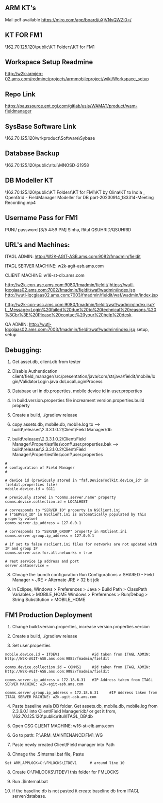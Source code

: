 ## ARM KT's
Mail pdf available
https://miro.com/app/board/uXjVNvQWZl0=/

## KT FOR FM1
\\162.70.125.120\public\KT Folders\KT for FM1

## Workspace Setup Readmine
http://w2k-armjen-02.ams.com/redmine/projects/armmobileproject/wiki/Workspace_setup

## Repo Link
https://paussource.ent.cgi.com/gitlab/usis/WAMAT/product/wam-fieldmanager

## SysBase Software Link
\\162.70.125.120\wrkproduct\Software\Sybase

## Database Backup
\\162.70.125.120\public\ritul\MNOSD-21958

## DB Modeller KT
\\162.70.125.120\public\KT Folders\KT for FM1\KT by Olina\KT to India _ OpenGrid - FieldManager Modeller for DB part-20230914_183314-Meeting Recording.mp4

## Username Pass for FM1
PUNI/ password
[3/5 4:59 PM] Sinha, Ritul
QSUHRID/QSUHRID

## URL's and Machines:

ITAGL ADMIN: http://W2K-AGIT-ASB.ams.com:9082/fmadmin/fieldit

ITAGL SERVER MACHINE: w2k-agit-asb.ams.com

CLIENT MACHINE: w16-st-clb.ams.com

http://w2k-con-asc.ams.com:9080/fmadmin/fieldit/
https://wutl-lqcgiaas02.ams.com:7002/fmadmin/fieldit/waf/wadmin/index.jsp
http://wutl-lqcgiaas02.ams.com:7003/fmadmin/fieldit/waf/wadmin/index.jsp

http://w2k-con-asc.ams.com:9080/fmadmin/fieldit/waf/wadmin/index.jsp?L_Message=Login%20failed%20due%20to%20technical%20reasons.%20%3Cbr%3E%20Please%20contact%20your%20help%20desk.

QA ADMIN:
http://wutl-lqcgiaas02.ams.com:7003/fmadmin/fieldit/waf/wadmin/index.jsp
setup, setup

## Debugging:
1. Get asset.db, client.db from tester

2. Disable Authentication
client/field_manager/src/presentation/java/com/stsjava/fieldit/mobile/login/ValidatorLogin.java
doLocalLoginProcess

3. Database url in db.properties, mobile device id in user.properties

4. In build.version.properties file increament version.properties.build property

5. Create a build, ./gradlew release

6. copy assets.db, mobile.db, mobile.log to --> build\releases\2.3.3.1.0.2\Client\Field Manager\db

7. build\releases\2.3.3.1.0.2\Client\Field Manager\Propertiesfiles\conf\user.properties.bak --> build\releases\2.3.3.1.0.2\Client\Field Manager\Propertiesfiles\conf\user.properties
```
#
# configuration of Field Manager
#
 
# device id (previously stored in "faf.DeviceToolkit.device_id" in fieldit.properties file)
mobile.device.id = SG11
 
# previously stored in "comms.server.name" property
comms.device.collection.id = LOCALHOST
 
# corresponds to "SERVER_ID" property in NSClient.ini
# ("SERVER_ID" in NSClient.ini is automatically populated by this property value)
comms.server.ip_address = 127.0.0.1
 
# corresponds to "SERVER_GROUP" property in NSClient.ini
comms.server.group.ip_address = 127.0.0.1
 
# if set to false nsclient.ini files for networks are not updated with IP and group IP
comms.server.use.for.all.networks = true
 
# rest service ip address and port
server.dataservice =
```

8. Chnage the launch configuration
Run Configurations > SHARED - Field Manager > JRE > Alternate JRE > 32 bit jdk

9. In Eclipse,
Windows > Preferences > Java > Build Path > ClassPath Variables > MOBILE_HOME
Windows > Preferences > Run/Debug > String Substitution > MOBILE_HOME

## FM1 Production Deployment
1. Change build.version.properties, increase version.properties.version

2. Create a build, ./gradlew release

3. Set user.properties
```
mobile.device.id = ITDEV1               #id taken from ITAGL ADMIN: http://W2K-AGIT-ASB.ams.com:9082/fmadmin/fieldit
 
comms.device.collection.id = COMMS1     #id taken from ITAGL ADMIN: http://W2K-AGIT-ASB.ams.com:9082/fmadmin/fieldit
 
comms.server.ip_address = 172.18.6.31   #IP Address taken from ITAGL SERVER MACHINE: w2k-agit-asb.ams.com
 
comms.server.group.ip_address = 172.18.6.31     #IP Address taken from ITAGL SERVER MACHINE: w2k-agit-asb.ams.com
```

4. Paste baseline wala DB folder, Get assets.db, mobile.db, mobile.log from 2.3.6.0.1 into Client/Field Manager/db/
or get it from, \\162.70.125.120\public\ritul\ITAGL_DB\db

4. Open CSG CLIENT MACHINE: w16-st-clb.ams.com

5. Go to path: F:\ARM_MAINTENANCE\FM1_WG

6. Paste newly created Client/Field manager into Path

7. Chnage the .\$internal.bat file,
Paste
``` 
Set ARM_APPLOCK=C:\FMLOCKS\ITDEV1      # around line 10 
```

8. Create C:\FMLOCKS\ITDEV1 this folder for FMLOCKS

9. Run .\$internal.bat

10. if the baseline db is not pasted it create baseline db from ITAGL server/database.